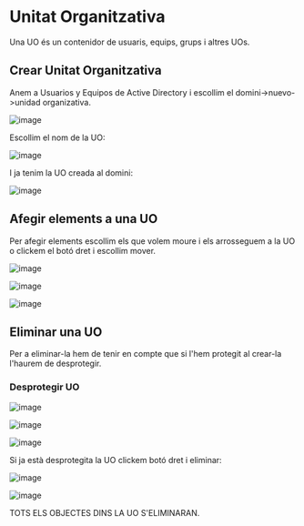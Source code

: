 # Unitat Organitzativa 

Una UO és un contenidor de usuaris, equips, grups i altres UOs.

## Crear Unitat Organitzativa

Anem a Usuarios y Equipos de Active Directory i escollim el domini->nuevo->unidad organizativa.

![image](https://github.com/XaSaFa/MP04/assets/110727546/0463bafc-67ef-4cf6-84a5-62be2a753ec7)

Escollim el nom de la UO:

![image](https://github.com/XaSaFa/MP04/assets/110727546/0c8fd784-7fb0-496e-aa71-dbdaf0e55311)

I ja tenim la UO creada al domini:

![image](https://github.com/XaSaFa/MP04/assets/110727546/728496f2-b7dd-4513-b8da-8f93d0f97d72)

## Afegir elements a una UO

Per afegir elements escollim els que volem moure i els arrosseguem a la UO o clickem el botó dret i escollim mover.

![image](https://github.com/XaSaFa/MP04/assets/110727546/8d9b82b2-b29c-45d8-b67e-9c5b0b7f5fb4)

![image](https://github.com/XaSaFa/MP04/assets/110727546/239a2e38-6903-4bd6-ae4f-04e28f5445e6)

![image](https://github.com/XaSaFa/MP04/assets/110727546/659f03ea-806c-4d83-bb8c-dd430be5c092)

## Eliminar una UO

Per a eliminar-la hem de tenir en compte que si l'hem protegit al crear-la l'haurem de desprotegir.

### Desprotegir UO

![image](https://github.com/XaSaFa/MP04/assets/110727546/2b9f7d3b-4826-47c8-9951-c87079120852)

![image](https://github.com/XaSaFa/MP04/assets/110727546/91f97a74-0fd4-46f6-9167-a2f556b9f316)

![image](https://github.com/XaSaFa/MP04/assets/110727546/e13835db-ea6c-4517-b683-6ae05f05f644)

Si ja està desprotegita la UO clickem botó dret i eliminar:

![image](https://github.com/XaSaFa/MP04/assets/110727546/262cd460-04ce-471b-b55b-ce50c8e9c786)

![image](https://github.com/XaSaFa/MP04/assets/110727546/8f3b7178-af20-456c-84d9-5909847b3772)

TOTS ELS OBJECTES DINS LA UO S'ELIMINARAN.

